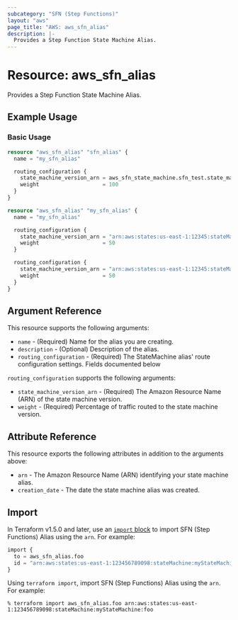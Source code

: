 ```yaml
---
subcategory: "SFN (Step Functions)"
layout: "aws"
page_title: "AWS: aws_sfn_alias"
description: |-
  Provides a Step Function State Machine Alias.
---
```


# Resource: aws_sfn_alias

Provides a Step Function State Machine Alias.

## Example Usage

### Basic Usage

```terraform
resource "aws_sfn_alias" "sfn_alias" {
  name = "my_sfn_alias"

  routing_configuration {
    state_machine_version_arn = aws_sfn_state_machine.sfn_test.state_machine_version_arn
    weight                    = 100
  }
}

resource "aws_sfn_alias" "my_sfn_alias" {
  name = "my_sfn_alias"

  routing_configuration {
    state_machine_version_arn = "arn:aws:states:us-east-1:12345:stateMachine:demo:3"
    weight                    = 50
  }

  routing_configuration {
    state_machine_version_arn = "arn:aws:states:us-east-1:12345:stateMachine:demo:2"
    weight                    = 50
  }
}
```

## Argument Reference

This resource supports the following arguments:

* `name` - (Required) Name for the alias you are creating.
* `description` - (Optional) Description of the alias.
* `routing_configuration` - (Required) The StateMachine alias' route configuration settings. Fields documented below

`routing_configuration` supports the following arguments:

* `state_machine_version_arn` - (Required) The Amazon Resource Name (ARN) of the state machine version.
* `weight` - (Required) Percentage of traffic routed to the state machine version.


## Attribute Reference

This resource exports the following attributes in addition to the arguments above:

* `arn` - The Amazon Resource Name (ARN) identifying your state machine alias.
* `creation_date` - The date the state machine alias was created.

## Import

In Terraform v1.5.0 and later, use an [`import` block](https://developer.hashicorp.com/terraform/language/import) to import SFN (Step Functions) Alias using the `arn`. For example:

```terraform
import {
  to = aws_sfn_alias.foo
  id = "arn:aws:states:us-east-1:123456789098:stateMachine:myStateMachine:foo"
}
```

Using `terraform import`, import SFN (Step Functions) Alias using the `arn`. For example:

```console
% terraform import aws_sfn_alias.foo arn:aws:states:us-east-1:123456789098:stateMachine:myStateMachine:foo
```
